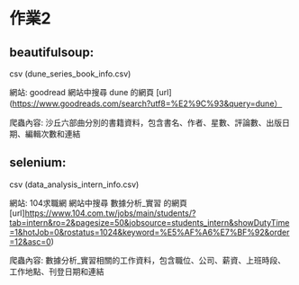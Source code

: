 作業2
=
beautifulsoup:
-
csv (dune_series_book_info.csv)

網站: goodread 網站中搜尋 dune 的網頁 [url](https://www.goodreads.com/search?utf8=%E2%9C%93&query=dune）

爬蟲內容: 沙丘六部曲分別的書籍資料，包含書名、作者、星數、評論數、出版日期、編輯次數和連結

selenium:
-
csv (data_analysis_intern_info.csv)

網站: 104求職網 網站中搜尋 數據分析_實習 的網頁 [url]https://www.104.com.tw/jobs/main/students/?tab=intern&ro=2&pagesize=50&jobsource=students_intern&showDutyTime=1&hotJob=0&rostatus=1024&keyword=%E5%AF%A6%E7%BF%92&order=12&asc=0)

爬蟲內容: 數據分析_實習相關的工作資料，包含職位、公司、薪資、上班時段、工作地點、刊登日期和連結
